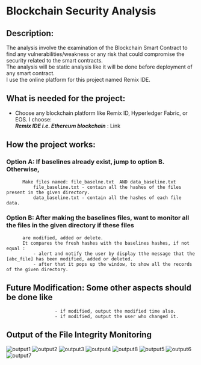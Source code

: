 # Blockchain Security Analysis
## Description:

The analysis involve the examination of the Blockchain Smart Contract to find any vulnerabilities/weakness or any risk that could compromise the security related to the smart contracts. <br/>
The analysis will be static analysis like it will be done before deployment of any smart contract. <br/>
I use the online platform for this project named Remix IDE.

## What is needed for the project: 

- Choose any blockchain platform like Remix ID, Hyperledger Fabric, or EOS. I choose:
  <br/> ***Remix IDE i.e. Ethereum blockchain*** : Link <a></a> 
## How the project works:

### Option A: If baselines already exist, jump to option B. Otherwise,
          Make files named: file_baselne.txt  AND data_baseline.txt
              file_baseline.txt - contain all the hashes of the files present in the given directory.
              data_baseline.txt - contain all the hashes of each file data.

### Option B: After making the baselines files, want to monitor all the files in the given directory if these files 
          are modified, added or delete.
          It compares the fresh hashes with the baselines hashes, if not equal : 
              - alert and notify the user by display tthe message that the [abc_file] has been modified, added or deleted.
              - after that it pops up the window, to show all the records of the given directory.
             
## Future Modification: Some other aspects should be done like
                      - if modified, output the modified time also.
                      - if modified, output the user who changed it.
                      
## Output of the File Integrity Monitoring
![output1](https://user-images.githubusercontent.com/119037668/204262331-a4ba60c0-6efe-444d-8771-91df75ccccef.PNG)
![output2](https://user-images.githubusercontent.com/119037668/204262378-538b8bfb-a844-4bd2-8d34-3c6ed59209a8.PNG)
![output3](https://user-images.githubusercontent.com/119037668/204262385-d2540c2a-007b-48f4-b160-9861babb606c.PNG)
![output4](https://user-images.githubusercontent.com/119037668/204262386-529760f6-dbc7-4134-9a30-d33914dfbcd3.PNG)
![output8](https://user-images.githubusercontent.com/119037668/204262396-d109831a-678a-4ffa-9b30-ee6fe3a43d1b.PNG)
![output5](https://user-images.githubusercontent.com/119037668/204262389-c405e730-a60e-4df3-811a-c348c90887e1.PNG)
![output6](https://user-images.githubusercontent.com/119037668/204262391-b322d556-1747-45a5-8a17-993fc90eda8c.PNG)
![output7](https://user-images.githubusercontent.com/119037668/204262394-c0f30ebf-50b9-444a-83a6-92a110488917.PNG)


